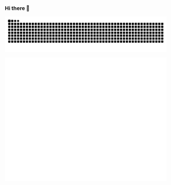 ### Hi there 👋

<div align="center">
<picture>
  <source media="(prefers-color-scheme: dark)" srcset="https://github.com/Baptou88/Baptou88/blob/snake/github-snake-dark.svg">
  <source media="(prefers-color-scheme: light)" srcset="https://github.com/Baptou88/Baptou88/blob/snake/github-snake.svg">
  <img alt="github-snake" src="https://github.com/Baptou88/Baptou88/blob/snake/github-snake.svg">
</picture>

[![Metrics](/github-metrics.svg)](https://github.com/Baptou88)

<!--![Profile views](https://komarev.com/ghpvc/?username=SirLynix&style=plastic)-->
</div>
<!--
**Baptou88/Baptou88** is a ✨ _special_ ✨ repository because its `README.md` (this file) appears on your GitHub profile.

Here are some ideas to get you started:

- 🔭 I’m currently working on ...
- 🌱 I’m currently learning ...
- 👯 I’m looking to collaborate on ...
- 🤔 I’m looking for help with ...
- 💬 Ask me about ...
- 📫 How to reach me: ...
- 😄 Pronouns: ...
- ⚡ Fun fact: ...
-->

